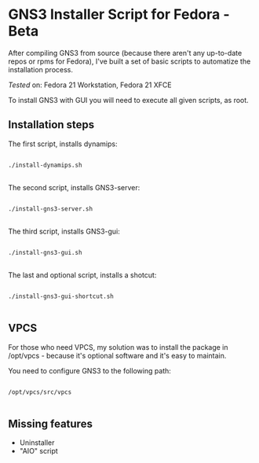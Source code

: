 # GNS3 Installer Script for Fedora - Beta

After compiling GNS3 from source (because there aren't any up-to-date repos or rpms for Fedora), I've built a set of basic scripts to automatize the installation process.

*Tested* on: Fedora 21 Workstation, Fedora 21 XFCE

To install GNS3 with GUI you will need to execute all given scripts, as root.

Installation steps
-------------------

The first script, installs dynamips:
<pre>
<code>
./install-dynamips.sh
</code>
</pre>

The second script, installs GNS3-server:
<pre>
<code>
./install-gns3-server.sh
</code>
</pre>

The third script, installs GNS3-gui:
<pre>
<code>
./install-gns3-gui.sh 
</code>
</pre>

The last and optional script, installs a shotcut:
<pre>
<code>
./install-gns3-gui-shortcut.sh 
</code>
</pre>

VPCS
----
For those who need VPCS, my solution was to install the package in /opt/vpcs - because it's optional software and it's easy to maintain.

You need to configure GNS3 to the following path:

<pre>
<code>
/opt/vpcs/src/vpcs
</code>
</pre>


Missing features
-----------------
* Uninstaller
* "AIO" script
